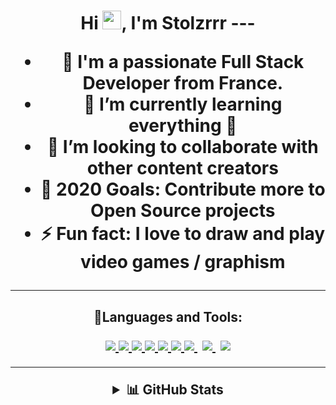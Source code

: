 <h1 align="center"> Hi <img src="https://raw.githubusercontent.com/MartinHeinz/MartinHeinz/master/wave.gif" width="30px">, I'm Stolzrrr 
---

- 🔭 I'm a passionate Full Stack Developer from France.
- 🌱 I’m currently learning everything 🤣
- 👯 I’m looking to collaborate with other content creators
- 🥅 2020 Goals: Contribute more to Open Source projects
- ⚡ Fun fact: I love to draw and play video games / graphism

---

<h2 align="center">🚀Languages and Tools:
<br />

<p align="center"> 
     </a>
    <a href="https://reactjs.org/" target="_blank"> <img src="https://img.icons8.com/color/48/000000/react-native.png"/> </a>
    </a> 
    <a href="https://www.php.net/" target="_blank"> <img src="https://img.icons8.com/fluency/48/000000/php.png"/> </a>
    </a> 
    <a href="https://developer.mozilla.org/en-US/docs/Web/JavaScript" target="_blank"> <img src="https://img.icons8.com/color/48/000000/javascript.png"/> </a> 
    <a href="https://www.w3.org/html/" target="_blank"> <img src="https://img.icons8.com/color/48/000000/html-5.png"/> </a> 
    <a href="https://www.w3schools.com/css/" target="_blank"> <img src="https://img.icons8.com/color/48/000000/css3.png"/> </a> 
    <a href="https://getbootstrap.com" target="_blank"> <img src="https://img.icons8.com/color/48/000000/bootstrap.png"/> </a> 
    </a> 
    <a style="padding-right:8px;" href="https://nodejs.org" target="_blank"> <img src="https://img.icons8.com/color/48/000000/nodejs.png"/> </a> 
    <a style="padding-right:8px;" href="https://www.mysql.com/" target="_blank"> <img src="https://img.icons8.com/fluent/50/000000/mysql-logo.png"/> </a>
</a> 
 </a>   
    <a href="https://git-scm.com/" target="_blank"> <img src="https://img.icons8.com/color/48/000000/git.png"/> </a> 
 

<br />

---


<details>
  <summary>📊 GitHub Stats</summary>
  <br />
    <a href="https://github.com/Stolzrrr/github-readme-stats"><img alt="Stolzrrr Github Stats" src="https://github-readme-stats.vercel.app/api?username=Stolzrrr&show_icons=true&count_private=true&theme=react&hide_border=true&bg_color=0D1117" /></a>
  <a href="https://github.com/Stolzrrr/github-readme-stats"><img alt="Stolzrrr Top Languages" src="https://github-readme-stats.vercel.app/api/top-langs/?username=Stolzrrr&langs_count=8&count_private=true&layout=compact&theme=react&hide_border=true&bg_color=0D1117" /></a>
  <br/>

</details>
